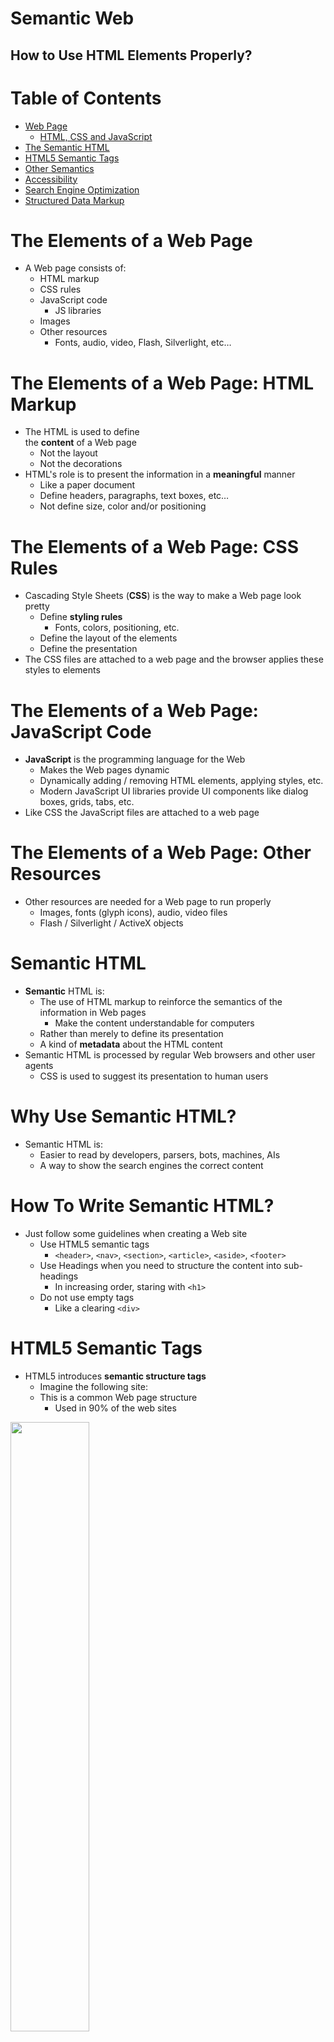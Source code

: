 <!-- section start -->
<!-- attr: { class:'slide-title', showInPresentation:true, hasScriptWrapper:true, style:'font-size: 42px' } -->
# Semantic Web
## How to Use HTML Elements Properly?
<!-- <img class="slide-image" showInPresentation="true" src="imgs/pic00.png" style="top:-5%; left:20%; width:25%; z-index:-1" /> -->
<!-- <img class="slide-image" showInPresentation="true" src="imgs/pic01.png" style="top:51.94%; left:60%; width:40%; z-index:-1" /> -->
<!-- <img class="slide-image" showInPresentation="true" src="imgs/pic02.png" style="top:65%; left:5%; width:35%; z-index:-1" /> -->




<!-- section start -->
<!-- attr: { showInPresentation:true, hasScriptWrapper:true, style:'font-size: 42px' } -->
# Table of Contents
- [Web Page](#/webpage)
  - [HTML, CSS and JavaScript](#/html)
- [The Semantic HTML](#/semantic)
- [HTML5 Semantic Tags](#/html5)
- [Other Semantics](#/other)
- [Accessibility](#/access)
- [Search Engine Optimization](#/seo)
- [Structured Data Markup](#/datamarkup)

<!-- <img class="slide-image" showInPresentation="true" src="imgs/pic03.png" style="top:28.21%; left:66.06%; width:36.93%; z-index:-1" /> -->




<!-- section start -->
<!-- attr: { class:'slide-section', showInPresentation:true, hasScriptWrapper:true, style:'font-size: 42px' } -->
<!-- # Web Page -->

<!-- <img class="slide-image" showInPresentation="true" src="imgs/pic04.png" style="top:50%; left:30%; width:40%; z-index:-1" /> -->


<!-- attr: { id:'webpage', showInPresentation:true, hasScriptWrapper:true, style:'font-size: 42px' } -->
# <a id="webpage"></a>The Elements of a Web Page
- A Web page consists of:
  - HTML markup
  - CSS rules
  - JavaScript code
    - JS libraries
  - Images
  - Other resources
    - Fonts, audio, video, Flash, Silverlight, etc…

<!-- <img class="slide-image" showInPresentation="true" src="imgs/pic05.png" style="top:15%; left:57.19%; width:38.68%; z-index:-1" /> -->


<!-- attr: { id:'html', showInPresentation:true, hasScriptWrapper:true, style:'font-size: 42px' } -->
# <a id="html"></a>The Elements of a Web Page: HTML Markup
- The HTML is used to define<br />the **content** of a Web page
  - Not the layout
  - Not the decorations
- HTML's role is to present the information in a **meaningful** manner
  - Like a paper document
  - Define headers, paragraphs, text boxes, etc…
  - Not define size, color and/or positioning

<!-- <img class="slide-image" showInPresentation="true" src="imgs/pic06.png" style="top:13%; left:60%; width:20%; z-index:-1" /> -->


<!-- attr: { showInPresentation:true, hasScriptWrapper:true, style:'font-size: 42px' } -->
# The Elements of a Web Page: CSS Rules
- Cascading Style Sheets (**CSS**) is the way to make a Web page look pretty
  - Define **styling rules**
    - Fonts, colors, positioning, etc.
  - Define the layout of the elements
  - Define the presentation
- The CSS files are attached to a web page and the browser applies these styles to elements

<!-- <img class="slide-image" showInPresentation="true" src="imgs/pic07.png" style="top:27.33%; left:79.53%; width:24%; z-index:-1" /> -->


<!-- attr: { showInPresentation:true, hasScriptWrapper:true, style:'font-size: 42px' } -->
# The Elements of a Web Page: JavaScript Code
- **JavaScript** is the programming language for the Web
  - Makes the Web pages dynamic
  - Dynamically adding / removing HTML elements, applying styles, etc.
  - Modern JavaScript UI libraries provide UI components like dialog boxes, grids, tabs, etc.
- Like CSS the JavaScript files are attached to a web page

<!-- <img class="slide-image" showInPresentation="true" src="imgs/pic08.png" style="top:70%; left:80%; width:20%; z-index:-1" /> -->


<!-- attr: { showInPresentation:true, hasScriptWrapper:true, style:'font-size: 42px' } -->
# The Elements of a Web Page: Other Resources
- Other resources are needed for a Web page to run properly
  - Images, fonts (glyph icons), audio, video files
  - Flash / Silverlight / ActiveX objects

<!-- <img class="slide-image" showInPresentation="true" src="imgs/pic09.png" style="top:52.58%; left:42.41%; width:20.69%; z-index:-1" /> -->
<!-- <img class="slide-image" showInPresentation="true" src="imgs/pic10.png" style="top:67.12%; left:72.79%; width:10.66%; z-index:-1" /> -->
<!-- <img class="slide-image" showInPresentation="true" src="imgs/pic11.png" style="top:51.52%; left:88.60%; width:10.66%; z-index:-1" /> -->
<!-- <img class="slide-image" showInPresentation="true" src="imgs/pic12.png" style="top:66.76%; left:7.20%; width:10.66%; z-index:-1" /> -->
<!-- <img class="slide-image" showInPresentation="true" src="imgs/pic13.png" style="top:51.60%; left:21.24%; width:10.66%; z-index:-1" /> -->




<!-- section start -->
<!-- attr: { class:'slide-section', showInPresentation:true, hasScriptWrapper:true, style:'font-size: 42px' } -->
<!-- # The Semantic HTML -->

<!-- <img class="slide-image" showInPresentation="true" src="imgs/pic14.png" style="top:45%; left:12%; width:39.05%; z-index:-1" /> -->
<!-- <img class="slide-image" showInPresentation="true" src="imgs/pic15.png" style="top:45%; left:60%; width:31%; z-index:-1" /> -->


<!-- attr: { id:'semantic', showInPresentation:true, hasScriptWrapper:true, style:'font-size: 42px' } -->
# <a id="semantic"></a>Semantic HTML
- **Semantic** HTML is:
  - The use of HTML markup to reinforce the semantics of the information in Web pages
    - Make the content understandable for computers
  - Rather than merely to define its presentation
  - A kind of **metadata** about the HTML content
- Semantic HTML is processed by regular Web browsers and other user agents
  - CSS is used to suggest its presentation to human users

<!-- <img class="slide-image" showInPresentation="true" src="imgs/pic16.png" style="top:29%; left:83.27%; width:19.47%; z-index:-1" /> -->


<!-- attr: { showInPresentation:true, hasScriptWrapper:true, style:'font-size: 42px' } -->
# Why Use Semantic HTML?
- Semantic HTML is:
  - Easier to read by developers, parsers, bots, machines, AIs
  - A way to show the search engines the correct content

<!-- <img class="slide-image" showInPresentation="true" src="imgs/pic17.png" style="top:55%; left:0%; width:25%; z-index:-1" /> -->
<!-- <img class="slide-image" showInPresentation="true" src="imgs/pic18.png" style="top:45%; left:35%; width:20%; z-index:-1" /> -->
<!-- <img class="slide-image" showInPresentation="true" src="imgs/pic19.png" style="top:40%; left:77.66%; width:25.72%; z-index:-1" /> -->


<!-- attr: { showInPresentation:true, hasScriptWrapper:true, style:'font-size: 42px' } -->
# How To Write Semantic HTML?
- Just follow some guidelines when creating a Web site
  - Use HTML5 semantic tags
    - `<header>`, `<nav>`, `<section>`, `<article>`, `<aside>`, `<footer>`
  - Use Headings when you need to structure the content into sub-headings
    - In increasing order, staring with `<h1>`
  - Do not use empty tags
    - Like a clearing `<div>`

<!-- <img class="slide-image" showInPresentation="true" src="imgs/pic20.png" style="top:55%; left:75%; width:22.52%; z-index:-1" /> -->


<!-- section start -->
<!-- attr: { class:'slide-section', showInPresentation:true, hasScriptWrapper:true, style:'font-size: 42px' } -->
<!-- # HTML5 Semantic Tags -->
<!-- <img class="slide-image" showInPresentation="true" src="imgs/pic21.png" style="top:50%; left:27.5%; width:45%; z-index:-1" /> -->


<!-- attr: { id:'html5', showInPresentation:true, hasScriptWrapper:true, style:'font-size:42px' } -->
# <a id="html5"></a>HTML5 Semantic Tags
- HTML5 introduces **semantic structure tags**
  - Imagine the following site:
  - This is a common Web page structure
    - Used in 90% of the web sites

<img class="slide-image" showInPresentation="true" src="imgs/pic22.png" style="top:38%; left:25%; width:50%; z-index:-1" />


<!-- attr: { showInPresentation:true, hasScriptWrapper:true, style:'font-size: 42px' } -->
<!-- # HTML5 Semantic Tags -->
- This can be created using all kind of HTML elements
  - `<div>`, `<span>`, even `<p>`
  - Browsers will render invalid / wrong / pseudo valid HTML
- The correct way: use the HTML 5 semantic tags:

```html
<header> … </header>
<nav> … </nav>
<main> … </main>
<article> … </article>
<section> … </section>
<aside> … </aside>
<footer> … </footer>
```


<!-- attr: { showInPresentation:true, hasScriptWrapper:true, style:'font-size: 42px' } -->
# HTML5 Structure Tags
- `<main>`
  - Specifies the main content of a document (info)
  - There must not be more than one `<main>` element in a document
- `<header>`
  - Site header or section header or article header
  - Could include navigation (`<nav>`)
- `<footer>`
  - Site footer (sometime can be a section footer)
  - Providing author, copyright data, etc.


<!-- attr: { showInPresentation:true, hasScriptWrapper:true, style:'font-size: 42px' } -->
# HTML5 Structure Tags
- `<nav>`
  - Defines a set of navigation links.
  - E.g. site navigation (usually in the header)
- `<aside>`
  - Content slightly related to primary content
  - E.g. sidebar (usually on the left or on the right)
- `<section>`
  - Grouping of content usually with a heading, similar to chapters
  - Site section (e.g. news, comments, links, …)


<!-- attr: { showInPresentation:true, hasScriptWrapper:true, style:'font-size: 42px' } -->
# HTML5 Content Tags
- `<article>`
  - Independent content such as blog post or an article (e.g. news item)
- `<details>` + `<summary>`
  - Specifies additional details that the user can view or hide on demand (accordion-like widget)
- `<time>`
  - Specifies date / time (for a post / article / news)
- `<mark>`
  - Defines marked/highlighted text


<!-- attr: { showInPresentation:true, hasScriptWrapper:true, style:'font-size: 42px' } -->
# HTML5 Content Tags
- `<figure>`
  - Grouping stand-alone content (video or image)
  - Figure (a figure, e.g. inside an article)
- `<figcaption>`
  - A caption of a figure (inside the `<figure>` tag)
- `<video>` (info)
  - Video element (uses the built-in player)
- `<audio>` (info)
  - A standard for playing audio files (built-in player)


<!-- attr: { showInPresentation:true, hasScriptWrapper:true, style:'font-size: 42px' } -->
# HTML5 Content Tags
- `<dialog>`
  - Defines a dialog box or window
- `<meter>` / `<progress>`
  - Defines a scalar measurement within a<br />known range (a gauge) or task progress
- `<output>`
  - Defines the result of a calculation
- `<wbr>`
  - Defines a possible line-break

<!-- <img class="slide-image" showInPresentation="true" src="imgs/pic24.png" style="top:39.91%; left:85.14%; width:17.96%; z-index:-1" /> -->
<!-- <img class="slide-image" showInPresentation="true" src="imgs/pic25.png" style="top:19.39%; left:85.14%; width:17.96%; z-index:-1" /> -->




<!-- section start -->
<!-- attr: { class:'slide-section', showInPresentation:true, hasScriptWrapper:true, style:'font-size: 42px' } -->
<!-- # Other Semantics
## Headings, ems, strongs -->

<!-- <img class="slide-image" showInPresentation="true" src="imgs/pic26.png" style="top:55%; left:35%; width:30%; z-index:-1" /> -->


<!-- attr: { id:'other', showInPresentation:true, hasScriptWrapper:true, style:'font-size: 42px' } -->
# <a id="other"></a>Other Semantics
- Headings
  - Always use headings (`<h1>` – `<h6>`) when you need a heading or title
    - Like in a MS Word document
    - Google uses it to mark important content
- Strong `<strong>` vs. Bold `<b>`
  - `<b>` does not mean anything
    - It just makes the text bolder
  - `<strong>` marks the text is "stronger" than the other, surrounding text


<!-- attr: { showInPresentation:true, hasScriptWrapper:true, style:'font-size: 42px' } -->
# Other Semantics
- Emphasis `<em>` vs. Italic `<i>`
  - Emphasis does not always mean, that the code should be italic
    - It could be bolder, italic and underlined
  - The styles for the emphasis text should be set with CSS
    - Not by HTML
- Old browsers (like IE6)?
  - Use `Modernizr` or `HTML5shiv`




<!-- section start -->
<!-- attr: { class:'slide-section', showInPresentation:true, hasScriptWrapper:true, style:'font-size: 42px' } -->
<!-- # Accessibility
## “A person’s a person,no matter how small” -->

<!-- <img class="slide-image" showInPresentation="true" src="imgs/pic27.png" style="top:55%; left:20%; width:60%; z-index:-1" /> -->


<!-- attr: { id:'access', showInPresentation:true, hasScriptWrapper:true, style:'font-size: 42px' } -->
# <a id="access"></a>Accessibility
- Craft content minding disabled users
  - **Blind** - include text equivalents of images, use labels in forms
  - **Colorblind** - do not convey information using color only
  - **Visually impaired** - avoid small font sizes
  - **Epileptic** - avoid flashing content (3Hz or more)
  - **Physical disabilities** - avoid functionality that relies only on the mouse or keyboard


<!-- attr: { showInPresentation:true, hasScriptWrapper:true, style:'font-size: 42px' } -->
# Accessibility
- Why implement accessibility?
  - Some accessibility features are mandatory for government sites in some countries (US, NL, SW)
  - “Everyone gets visited by a very important blind user, named Google”
  - Some SEO and accessibility considerations overlap


<!-- attr: { showInPresentation:true, hasScriptWrapper:true, style:'font-size: 42px' } -->
# Accessibility
- Standards
  - Web Content Accessibility Guidelines (WCAG) - http://www.w3.org/WAI/intro/wcag
  - Section 508 - http://www.section508.gov
- Tools
  - Will never replace manual testing, but may help
  - WAVE - http://wave.webaim.org/




<!-- section start -->
<!-- attr: { class:'slide-section', showInPresentation:true, hasScriptWrapper:true, style:'font-size: 42px' } -->
<!-- # Search Engine Optimization
## Getting ahead in search engines -->

<!-- <img class="slide-image" showInPresentation="true" src="imgs/pic28.png" style="top:55%; left:0%; width:38.28%; z-index:-1" /> -->
<!-- <img class="slide-image" showInPresentation="true" src="imgs/pic29.png" style="top:55%; left:50%; width:57%; z-index:-1" /> -->


<!-- attr: { id:'seo', showInPresentation:true, hasScriptWrapper:true, style:'font-size: 42px' } -->
# <a id="seo"></a>Search Engine Optimization
- Search engines use so-called “**crawlers**” to get the content of the page and index it
- The crawlers weigh the data on the page
  - `<title>`, **page URL** and **headings** have great weight
  - Links from highly valued pages to your page increase its value (Google **Page Rank**)
  - Add alt text to images
  - Use relevant keywords in the content and `<meta>` tags
- No SEO technique will replace good content




<!-- section start -->
<!-- attr: { class:'slide-section', showInPresentation:true, hasScriptWrapper:true, style:'font-size: 42px' } -->
<!-- # Structured Data Markup
## Annotate your content so machines can understand it -->

<!-- <img class="slide-image" showInPresentation="true" src="imgs/pic30.png" style="top:60%; left:20%; width:60%; z-index:-1" /> -->


<!-- attr: { id:'datamarkup', showInPresentation:true, hasScriptWrapper:true, style:'font-size: 40px' } -->
# <a id="datamarkup"></a>Structured Data Markup
- A standard way to annotate your content so machines can understand it
- Google (and other search engines) can
  - use that data to index your content better
  - present it more prominently in search results
    ![google search link](imgs/pic31.png)
  - Provide answers from the Knowledge Graph

<!-- <img class="slide-image" showInPresentation="true" src="imgs/pic32.png" style="top:76%; left:15%; width:45%; z-index:-1" /> -->


<!-- attr: { showInPresentation:true, hasScriptWrapper:true, style:'font-size: 42px' } -->
# Structured Data Markup
- Three alternative formats:
  - Microdata and RDFa
    - Define new HTML attributes
      - [More info](http://schema.org/docs/gs.html#microdata_how)
  - JSON-LD
    - Newest and simplest markup format
    - Embed a block of JSON data inside a script tag
      - [Specification](http://www.w3.org/TR/json-ld/)
      - [_Examples_](http://json-ld.org/playground/)


<!-- attr: { showInPresentation:true, hasScriptWrapper:true, style:'font-size: 42px' } -->
<!-- # Semantic Web -->

<!-- <img class="slide-image" showInPresentation="true" src="https://raw.githubusercontent.com/TelerikAcademy/Common/master/revealjs-theme/css/imgs/cat-questions.png" style="width:80%; top:15%; left:10%" /> -->

<!-- attr: { showInPresentation:true, hasScriptWrapper:true } -->
# Free Trainings @ Telerik Academy
- Fundamentals of C# Programming Track of Courses
    - [html.telerik.com](http://academy.telerik.com/student-courses/web-design-and-ui/about)
  - Telerik Software Academy
    - [telerikacademy.com](https://telerikacademy.com)
  - Telerik Academy @ Facebook
    - [facebook.com/TelerikAcademy](facebook.com/TelerikAcademy)
  - Telerik Academy Learning System
    - [telerikacademy.com](https://telerikacademy.com)
